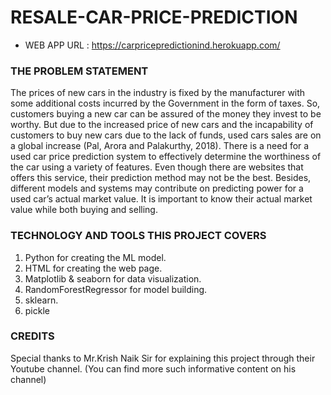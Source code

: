 # RESALE-CAR-PRICE-PREDICTION
* WEB APP URL : https://carpricepredictionind.herokuapp.com/
### THE PROBLEM STATEMENT
The prices of new cars in the industry is fixed by the manufacturer with some additional costs incurred by the Government in the form of taxes. So, customers buying a new car can be assured of the money they invest to be worthy. But due to the increased price of new cars and the incapability of customers to buy new cars due to the lack of funds, used cars sales are on a global increase (Pal, Arora and Palakurthy, 2018). There is a need for a used car price prediction system to effectively determine the worthiness of the car using a variety of features. Even though there are websites that offers this service, their prediction method may not be the best. Besides, different models and systems may contribute on predicting power for a used car’s actual market value. It is important to know their actual market value while both buying and selling.
### TECHNOLOGY AND TOOLS THIS PROJECT COVERS
1. Python for creating the ML model.
2. HTML for creating the web page.
3. Matplotlib & seaborn for data visualization.
4. RandomForestRegressor for model building.
5. sklearn.
6. pickle
### CREDITS
Special thanks to Mr.Krish Naik Sir for explaining this project through their Youtube channel. (You can find more such informative content on his channel)
